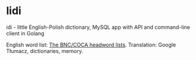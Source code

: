 # lidi
idi - little English-Polish dictionary, MySQL app with API and command-line client in Golang

English word list: [The BNC/COCA headword lists](https://www.wgtn.ac.nz/lals/resources/paul-nations-resources/vocabulary-lists).
Translation: Google Tłumacz, dictionaries, memory.